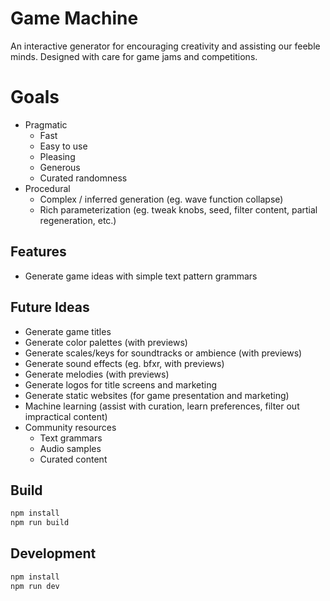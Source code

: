 # Game Machine

An interactive generator for encouraging creativity and assisting our feeble minds. Designed with care for game jams and competitions.

# Goals

- Pragmatic
    - Fast
    - Easy to use
    - Pleasing
    - Generous
    - Curated randomness
- Procedural
    - Complex / inferred generation (eg. wave function collapse)
    - Rich parameterization (eg. tweak knobs, seed, filter content, partial regeneration, etc.)

## Features

- Generate game ideas with simple text pattern grammars

## Future Ideas

- Generate game titles
- Generate color palettes (with previews)
- Generate scales/keys for soundtracks or ambience (with previews)
- Generate sound effects (eg. bfxr, with previews)
- Generate melodies (with previews)
- Generate logos for title screens and marketing
- Generate static websites (for game presentation and marketing)
- Machine learning (assist with curation, learn preferences, filter out impractical content)
- Community resources
    - Text grammars
    - Audio samples
    - Curated content

## Build

```bash
npm install
npm run build
```

## Development

```bash
npm install
npm run dev
```